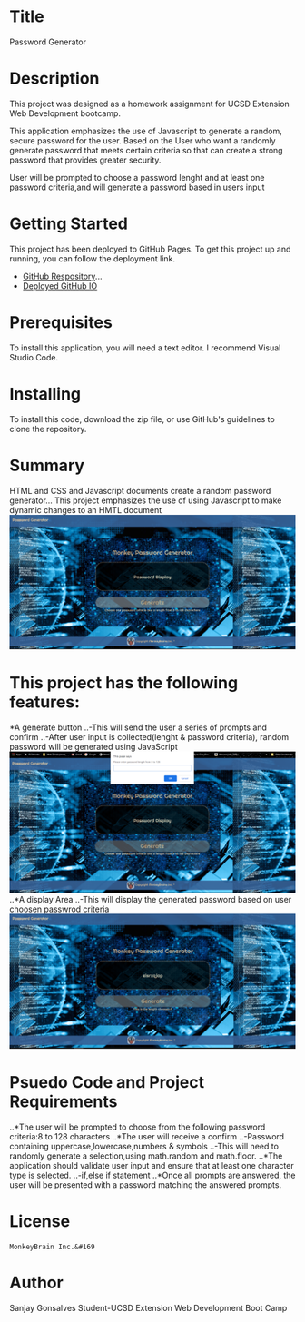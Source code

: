 # Title
Password Generator
# Description
This project was designed as a homework assignment for UCSD Extension Web Development bootcamp.

This application emphasizes the use of Javascript to generate a random, secure password for the user.
Based on the User who want a randomly generate password that meets certain criteria so that can create a strong password that provides greater security.

User will be prompted to choose a password lenght and at least one password criteria,and will generate a password based in users input
# Getting Started
This project has been deployed to GitHub Pages. To get this project up and running, you can follow the deployment link.
   + [GitHub Respository](https://github.com/sanjay1626/Password-Generator.git)...
   + [Deployed GitHub IO](https://sanjay1626.github.io/Password-Generator/.)

# Prerequisites
To install this application, you will need a text editor. I recommend Visual Studio Code.

# Installing
To install this code, download the zip file, or use GitHub's guidelines to clone the repository.

# Summary
HTML and CSS and Javascript documents create a random password generator...
This project emphasizes the use of using Javascript to make dynamic changes to an HMTL document
  ![ScreenshotIntro](https://github.com/sanjay1626/Password-Generator/blob/main/assests/images/Screenshot1.jpg)

# This project has the following features:
*A generate button
    ..-This will send the user a series of prompts and confirm
    ..-After user input is collected(lenght & password criteria), random password will be generated using JavaScript
    ![ScreenshotLength](https://github.com/sanjay1626/Password-Generator/blob/main/assests/images/Screenshot2.jpg)
..*A display Area
    ..-This will display the generated password based on user choosen passwrod criteria
     ![Screenshotdisplay](https://github.com/sanjay1626/Password-Generator/blob/main/assests/images/Screenshot4.jpg)

# Psuedo Code and Project Requirements
..*The user will be prompted to choose from the following password criteria:8 to 128 characters
..*The user will receive a confirm
     ..-Password containing uppercase,lowercase,numbers & symbols
     ..-This will need to randomly generate a selection,using math.random and math.floor.
..*The application should validate user input and ensure that at least one character type is selected.
     ..-if,else if statement
..*Once all prompts are answered, the user will be presented with a password matching the answered prompts. 

# License
    MonkeyBrain Inc.&#169

# Author
  Sanjay Gonsalves
  Student-UCSD Extension 
  Web Development Boot Camp



     

